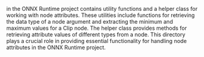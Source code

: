in the ONNX Runtime project contains utility functions and a helper class for working with node attributes. These utilities include functions for retrieving the data type of a node argument and extracting the minimum and maximum values for a Clip node. The helper class provides methods for retrieving attribute values of different types from a node. This directory plays a crucial role in providing essential functionality for handling node attributes in the ONNX Runtime project.